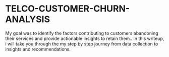 # TELCO-CUSTOMER-CHURN-ANALYSIS
My goal was to identify the factors contributing to customers abandoning their services and provide actionable insights to retain them.. in this writeup, i will take you through the my step by step journey from data collection to insights and recommendations.
